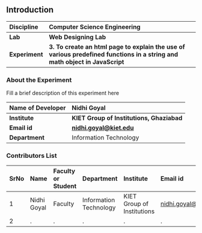 ## Introduction


<b>Discipline | <b>Computer Science Engineering
:--|:--|
<b> Lab | <b> Web Designing Lab
<b> Experiment|     <b> 3. To create an html page to explain the use of various predefined functions in a string and math object in JavaScript

### About the Experiment 

Fill a brief description of this experiment here

<b>Name of Developer | <b> Nidhi Goyal
:--|:--|
<b> Institute | <b>  KIET Group of Institutions, Ghaziabad
<b> Email id|     <b>  nidhi.goyal@kiet.edu
<b> Department |  Information Technology

### Contributors List

SrNo | Name | Faculty or Student | Department| Institute | Email id
:--|:--|:--|:--|:--|:--|
1 | Nidhi Goyal | Faculty | Information Technology | KIET Group of Institutions | nidhi.goyal@kiet.edu
2 | . | . | . | . | .
